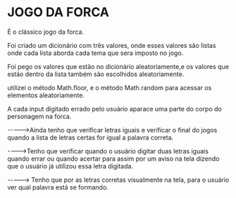 # JOGO DA FORCA

É o clássico jogo da forca.

Foi criado um dicionário com três valores, onde esses valores são listas onde cada lista aborda cada tema que sera imposto no jogo.

Foi pego os valores que estão no dicionário aleatoriamente,e os valores que estão dentro da lista também são escolhidos aleatoriamente.

utilizei o método Math.floor, e o método Math.random para acessar os elementos aleatoriamente.

A cada input digitado errado pelo usuário aparace uma parte do corpo do personagem na forca.

----->Ainda tenho que verificar letras iguais e verificar o final do jogos quando a lista de letras certas for igual a palavra correta.

---->Tenho que verificar quando o usuário digitar duas letras iguais quando errar ou quando acertar para assim por um aviso na tela
dizendo que o usuário já utilizou essa letra digitada.

-----> Tenho que por as letras corretas visualmente na tela, para o usuário ver qual palavra está se formando.
